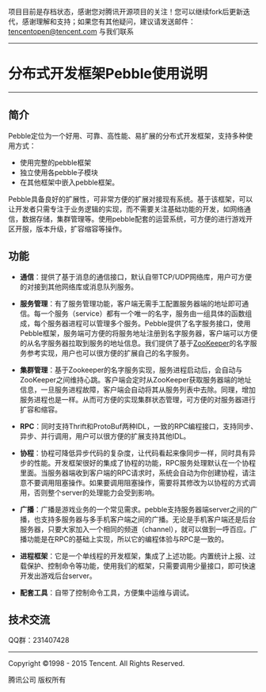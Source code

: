 项目目前是存档状态，感谢您对腾讯开源项目的关注！您可以继续fork后更新迭代，感谢理解和支持；如果您有其他疑问，建议请发送邮件：tencentopen@tencent.com 与我们联系

-----


# 分布式开发框架Pebble使用说明

----------
## 简介

Pebble定位为一个好用、可靠、高性能、易扩展的分布式开发框架，支持多种使用方式：
	

- 使用完整的pebble框架
- 独立使用各pebble子模块
- 在其他框架中嵌入pebble框架。

Pebble具备良好的扩展性，可非常方便的扩展对接现有系统。基于该框架，可以让开发者只需专注于业务逻辑的实现，而不需要关注基础功能的开发，如网络通信，数据存储，集群管理等。使用pebble配套的运营系统，可方便的进行游戏开区开服，版本升级，扩容缩容等操作。

## 功能

 - **通信**：提供了基于消息的通信接口，默认自带TCP/UDP网络库，用户可方便的对接到其他网络库或消息队列服务。

 - **服务管理**：有了服务管理功能，客户端无需手工配置服务器端的地址即可通信。每一个服务（service）都有一个唯一的名字，服务由一组具体的函数组成，每个服务器进程可以管理多个服务。Pebble提供了名字服务接口，使用Pebble框架，服务端可方便的将服务地址注册到名字服务器，客户端可以方便的从名字服务器拉取到服务的地址信息。我们提供了基于[ZooKeeper](http://zookeeper.apache.org)的名字服务参考实现，用户也可以很方便的扩展自己的名字服务。
 
 - **集群管理**：基于Zookeeper的名字服务实现，服务进程启动后，会自动与ZooKeeper之间维持心跳。客户端会定时从ZooKeeper获取服务器端的地址信息，一旦服务进程故障，客户端会自动将其从服务列表中去除。同理，增加服务进程也是一样。从而可方便的实现集群状态管理，可方便的对服务器进行扩容和缩容。
 
 - **RPC**：同时支持Thrift和ProtoBuf两种IDL，一致的RPC编程接口，支持同步、异步、并行调用，用户可以很方便的扩展支持其他IDL。
 
 - **协程**：协程可降低异步代码的复杂度，让代码看起来像同步一样，同时具有异步的性能。开发框架很好的集成了协程的功能，RPC服务处理默认在一个协程里面。当服务器端收到客户端的RPC请求时，系统会自动为你创建协程，请注意不要调用阻塞操作。如果要调用阻塞操作，需要将其修改为以协程的方式调用，否则整个server的处理能力会受到影响。

 - **广播**：广播是游戏业务的一个常见需求。pebble支持服务器端server之间的广播，也支持多服务器与多手机客户端之间的广播。无论是手机客户端还是后台服务器，只要大家加入一个相同的频道（channel），就可以做到一呼百应。广播功能是在RPC的基础上实现，所以它的编程体验与RPC是一致的。
 
 - **进程框架**：它是一个单线程的开发框架，集成了上述功能。内置统计上报、过载保护、控制命令等功能，使用我们的框架，只需要调用少量接口，即可快速开发出游戏后台server。
 
 - **配套工具**：自带了控制命令工具，方便集中运维与调试。
    

## 技术交流

QQ群：231407428

  -----
     
     
 Copyright ©1998 - 2015 Tencent. All Rights Reserved.

腾讯公司 版权所有
     


  

